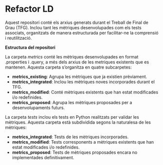 # Refactor LD
Aquest repositori conté els arxius generats durant el Treball de Final de Grau (TFG). Inclou tant les mètriques desenvolupades com els tests associats, organitzats de manera estructurada per facilitar-ne la comprensió i reutilització.

**Estructura del repositori**

La carpeta _metrics_ conté les mètriques desenvolupades en format .properties i .query, a més dels arxius de les metriques existents que es mantenen. Aquesta carpeta s’organitza en quatre subcarpetes:
- **metrics_existing**: Agrupa les mètriques que ja existien prèviament.
- **metrics_integrated**: Inclou les mètriques noves incorporades durant el TFG.
- **metrics_modified**: Conté mètriques existents que han estat modificades i/o redefinides.
- **metrics_proposed**: Agrupa les mètriques proposades per a desenvolupaments futurs.

La carpeta _tests_ inclou els tests en Python realitzats per validar les mètriques. Aquesta carpeta està subdividida segons la naturalesa de les mètriques:
- **metrics_integrated**: Tests de les mètriques incorporades.
- **metrics_modified**: Tests corresponents a mètriques existents que han estat modificades i/o redefinides.
- **metrics_proposed**: Tests de mètriques proposades encara no implementades definitivament.
